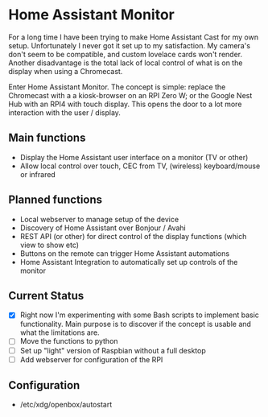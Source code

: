 # Home Assistant Monitor
For a long time I have been trying to make Home Assistant Cast for my own setup. Unfortunately I never got it set up to my satisfaction. My camera's don't seem to be compatible, and custom lovelace cards won't render. Another disadvantage is the total lack of local control of what is on the display when using a Chromecast.

Enter Home Assistant Monitor. The concept is simple: replace the Chromecast with a a kiosk-browser on an RPI Zero W; or the Google Nest Hub with an RPI4 with touch display. This opens the door to a lot more interaction with the user / display.

## Main functions
* Display the Home Assistant user interface on a monitor (TV or other)
* Allow local control over touch, CEC from TV, (wireless) keyboard/mouse or infrared
## Planned functions
* Local webserver to manage setup of the device
* Discovery of Home Assistant over Bonjour / Avahi
* REST API (or other) for direct control of the display functions (which view to show etc)
* Buttons on the remote can trigger Home Assistant automations
* Home Assistant Integration to automatically set up controls of the monitor

## Current Status
- [X] Right now I'm experimenting with some Bash scripts to implement basic functionality. Main purpose is to discover if the concept is usable and what the limitations are.
- [ ] Move the functions to python
- [ ] Set up "light" version of Raspbian without a full desktop
- [ ] Add webserver for configuration of the RPI
## Configuration
- /etc/xdg/openbox/autostart

